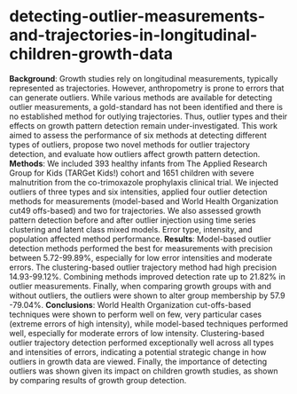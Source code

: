 # detecting-outlier-measurements-and-trajectories-in-longitudinal-children-growth-data

**Background**: Growth studies rely on longitudinal measurements, typically represented as
 trajectories. However, anthropometry is prone to errors that can generate outliers. While various
 methods are available for detecting outlier measurements, a gold-standard has not been identified
 and there is no established method for outlying trajectories. Thus, outlier types and their effects
 on growth pattern detection remain under-investigated. This work aimed to assess the
 performance of six methods at detecting different types of outliers, propose two novel methods
for outlier trajectory detection, and evaluate how outliers affect growth pattern detection.
**Methods**: We included 393 healthy infants from The Applied Research Group for Kids
 (TARGet Kids!) cohort and 1651 children with severe malnutrition from the co-trimoxazole
 prophylaxis clinical trial. We injected outliers of three types and six intensities, applied four
 outlier detection methods for measurements (model-based and World Health Organization cut49 offs-based) 
 and two for trajectories. We also assessed growth pattern detection before and after
 outlier injection using time series clustering and latent class mixed models. Error type, intensity,
 and population affected method performance. 
 **Results**: Model-based outlier detection methods
 performed the best for measurements with precision between 5.72-99.89%, especially for low
 error intensities and moderate errors. The clustering-based outlier trajectory method had high
 precision 14.93-99.12%. Combining methods improved detection rate up to 21.82% in outlier
 measurements. Finally, when comparing growth groups with and without outliers, the outliers
 were shown to alter group membership by 57.9 -79.04%. 
 **Conclusions**: World Health Organization cut-offs-based techniques were shown to perform well on few, very particular cases
(extreme errors of high intensity), while model-based techniques performed well, especially for
  moderate errors of low intensity. Clustering-based outlier trajectory detection performed
 exceptionally well across all types and intensities of errors, indicating a potential strategic
change in how outliers in growth data are viewed. Finally, the importance of detecting outliers
 was shown given its impact on children growth studies, as shown by comparing results of growth
 group detection.
